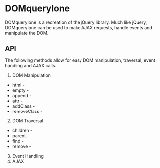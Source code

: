 # DOMquerylone
DOMquerylone is a recreation of the jQuery library. Much like jQuery, DOMquerylone can be used to make AJAX requests, handle events and manipulate the DOM.

## API
The following methods allow for easy DOM manipulation, traversal, event handling and AJAX calls.

1. DOM Manipulation
  * html -
  * empty -
  * append -
  * attr -
  * addClass -
  * removeClass -
2. DOM Traversal
  * children -
  * parent -
  * find -
  * remove -
3. Event Handling
4. AJAX

